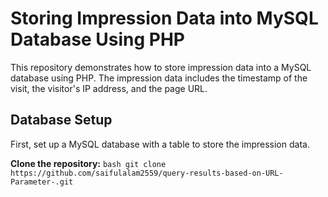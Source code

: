# Storing Impression Data into MySQL Database Using PHP

This repository demonstrates how to store impression data into a MySQL database using PHP. The impression data includes the timestamp of the visit, the visitor's IP address, and the page URL.


## Database Setup

First, set up a MySQL database with a table to store the impression data.

**Clone the repository:**
    ```bash
    git clone https://github.com/saifulalam2559/query-results-based-on-URL-Parameter-.git
    ```
